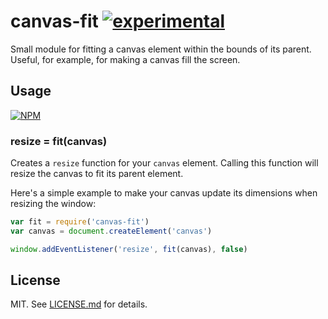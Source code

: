 # canvas-fit [![experimental](http://badges.github.io/stability-badges/dist/experimental.svg)](http://github.com/badges/stability-badges)

Small module for fitting a canvas element within the bounds of its parent.
Useful, for example, for making a canvas fill the screen.

## Usage

[![NPM](https://nodei.co/npm/canvas-fit.png)](https://nodei.co/npm/canvas-fit/)

### resize = fit(canvas)

Creates a `resize` function for your `canvas` element. Calling this function
will resize the canvas to fit its parent element.

Here's a simple example to make your canvas update its dimensions when
resizing the window:

``` javascript
var fit = require('canvas-fit')
var canvas = document.createElement('canvas')

window.addEventListener('resize', fit(canvas), false)
```

## License

MIT. See [LICENSE.md](http://github.com/hughsk/canvas-fit/blob/master/LICENSE.md) for details.
